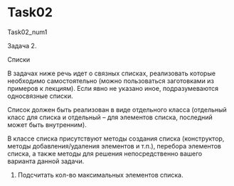 # Task02
Task02_num1

Задача 2.

Списки

В задачах ниже речь идет о связных списках, реализовать которые необходимо самостоятельно (можно пользоваться заготовками из примеров к лекциям). Если явно не указано иное, подразумеваются односвязные списки.

Список должен быть реализован в виде отдельного класса (отдельный класс для списка и отдельный – для элементов списка, последний может быть внутренним). 

В классе списка присутствуют методы создания списка (конструктор, методы добавления/удаления элементов и т.п.), перебора элементов списка, а также методы для решения непосредственно вашего варианта данной задачи.


1.	Подсчитать кол-во максимальных элементов списка.
